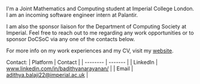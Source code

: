 I'm a Joint Mathematics and Computing student at Imperial College London. I am an incoming software engineer intern at Palantir.

I am also the sponsor liaison for the Department of Computing Society at Imperial. Feel free to reach out to me regarding any work opportunities or to sponsor DoCSoC via any one of the contacts below.

For more info on my work experiences and my CV, visit my [website](https://adithyab.dev/).

Contact:
| Platform | Contact |
| -------- | ------- |
| LinkedIn | www.linkedin.com/in/badithyanarayanan/ |
| Email | [adithya.balaji22@imperial.ac.uk](mailto:adithya.balaji22@imperial.ac.uk) |

